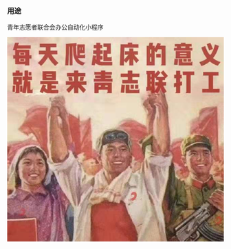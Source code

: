 <!--
 * @Author: Lumen
 * @Date: 2021-09-27 17:03:16
 * @LastEditTime: 2021-09-29 14:39:55
 * @LastEditors: Lumen
 * @Description:
 * 🐱‍🏍🐱‍🏍🐱‍🏍🐱‍🏍🐱‍🏍🐱‍🏍🐱‍🏍🐱‍🏍🐱‍🏍🐱‍🏍
-->
### 用途

青年志愿者联合会办公自动化小程序

![bangongshi.jpg](./请假条/模板/bangonshi.jpg)
